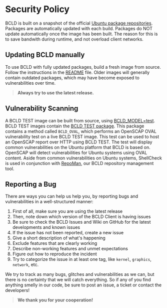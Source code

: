 # Security Policy
BCLD is built on a snapshot of the official [Ubuntu package repositories](https://packages.ubuntu.com/).
Packages are automatically updated with each build.
Packages do NOT update automatically once the image has been built.
The reason for this is to save bandwith during runtime, and not overload client networks.

## Updating BCLD manually
To use BCLD with fully updated packages, build a fresh image from source.
Follow the instructions in the [README](./README.md#bcld-models) file.
Older images will generally contain outdated packages, which may have become exposed to vulnerabilities over time.
> **Always try to use the latest release.**

## Vulnerability Scanning
A BCLD TEST image can be built from source, using [BCLD_MODEL=test](./README.md#build-configuration).
BCLD TEST images contain the [BCLD TEST package](./test/bcld_test.sh).
This package contains a method called `BCLD_OVAL`, which performs an OpenSCAP OVAL vulnerability test on a live BCLD TEST image.
This test can be used to host an OpenSCAP report over HTTP using BCLD TEST.
The test will display common vulnerabilities on the Ubuntu platform that BCLD is based on.
OpenSCAP will detect vulnerabilities for Ubuntu systems using OVAL content.
Aside from common vulnerabilities on Ubuntu systems, ShellCheck is used in conjunction with [RepoMan](./RepoMan.sh), our BCLD repository management tool.

## Reporting a Bug
There are ways you can help us help you, by reporting bugs and vulnerabilities in a well-structured manner:
1. First of all, make sure you are using the latest release
2. Then, note down which version of the BCLD Client is having issues
3. Be sure to check the BCLD Issues and Wiki on GitHub for the latest developments and known issues
4. If the issue has not been reported, create a new issue
5. Give a short description of what's happening
6. Exclude features that are clearly working
7. Describe non-working features and unmet expectations
8. Figure out how to reproduce the incident
9. Try to categorize the issue in at least one tag, like `kernel`, `graphics`, `network`, etc.


We try to track as many bugs, glitches and vulnerabilities as we can,
but there is no certainty that we will catch everything.
So if any of you find anything smelly in our code,
be sure to post an issue, a ticket or contact the developers!
> **We thank you for your cooperation!**
